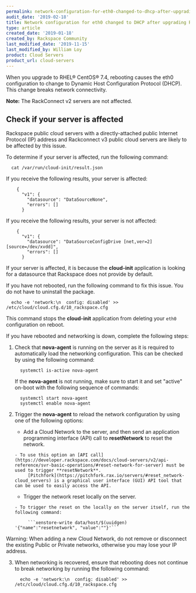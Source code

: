 ```yaml
---
permalink: network-configuration-for-eth0-changed-to-dhcp-after-upgrading-rhel-centos/
audit_date: '2019-02-18'
title: Network configuration for eth0 changed to DHCP after upgrading RHEL/CentOS
type: article
created_date: '2019-01-18'
created_by: Rackspace Community
last_modified_date: '2019-11-15'
last_modified_by: William Loy
product: Cloud Servers
product_url: cloud-servers
---
```


When you upgrade to RHEL® CentOS® 7.4, rebooting causes the eth0 configuration to change to Dynamic Host
Configuration Protocol (DHCP). This change breaks network connectivity.

**Note:** The RackConnect v2 servers are not affected.

## Check if your server is affected

Rackspace public cloud servers with a directly-attached public Internet Protocol (IP) address and Rackconnect v3 public cloud servers are likely to be affected by this issue.

To determine if your server is affected, run the following command:

      cat /var/run/cloud-init/result.json

If you receive the following results, your server is affected:

        {
          "v1": {
            "datasource": "DataSourceNone",
            "errors": []
          }

If you receive the following results, your server is not affected:

        {
          "v1": {
            "datasource": "DataSourceConfigDrive [net,ver=2][source=/dev/xvdd]",
            "errors": []
          }

If your server is affected, it is because the **cloud-init** application is looking for a datasource that Rackspace does not provide by default.

If you have not rebooted, run the following command to fix this issue. You do not have to uninstall the package.

      echo -e 'network:\n  config: disabled' >> /etc/cloud/cloud.cfg.d/10_rackspace.cfg

This command stops the **cloud-init** application from deleting your `eth0` configuration on reboot.

If you have rebooted and networking is down, complete the following steps:

1. Check that **nova-agent** is running on the server as it is required to automatically load the networking configuration.   This can be checked by using the following command:

         systemctl is-active nova-agent
         
   If the **nova-agent** is not running, make sure to start it and set "active" on-boot with the following sequence of commands:
         
         systemctl start nova-agent
         systemctl enable nova-agent 

2. Trigger the **nova-agent** to reload the network configuration by using one of the following options:

      - Add a Cloud Network to the server, and then send an application programming interface (API) call to **resetNetwork**
      to reset the network.
      
       - To use this option an [API call](https://developer.rackspace.com/docs/cloud-servers/v2/api-reference/svr-basic-operations/#reset-network-for-server) must be used to trigger **resetNetwork**. 
            [Pitchfork](https://pitchfork.rax.io/servers/#reset_network-cloud_servers) is a graphical user interface (GUI) API tool that can be used to easily access the API.
      
      - Trigger the network reset locally on the server.
      
       - To trigger the reset on the locally on the server itself, run the following command:

            ```xenstore-write data/host/$(uuidgen) '{"name":"resetnetwork", "value":""}'```
 
  Warning: When adding a new Cloud Network,  do not remove or disconnect the existing Public or Private networks, otherwise you may lose your IP address.
   

3. When networking is recovered, ensure that rebooting does not continue to break networking by running the following command:

         echo -e 'network:\n  config: disabled' >> /etc/cloud/cloud.cfg.d/10_rackspace.cfg


